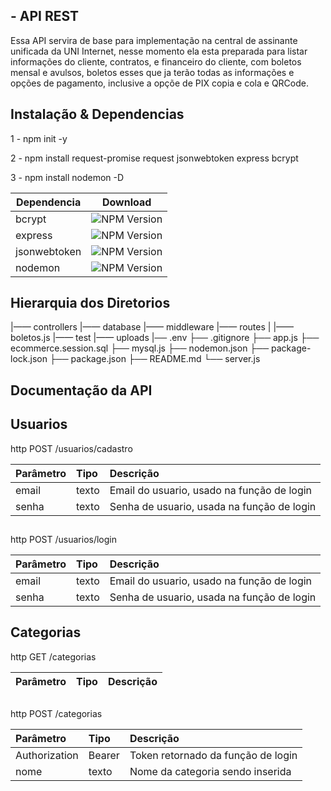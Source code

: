 ## - API REST

Essa API servira de base para implementação na central de assinante unificada da UNI Internet, nesse momento ela esta preparada para listar informações do cliente, contratos, e financeiro do cliente, com boletos mensal e avulsos, boletos esses que ja terão todas as informações e opções de pagamento, inclusive a opçõe de PIX copia e cola e QRCode.

##

## Instalação & Dependencias


1 - npm init -y

2 - npm install request-promise request jsonwebtoken express bcrypt

3 - npm install nodemon -D


| Dependencia      | Download                                                     |
| --------------- | ------------------------------------------------------------ |
| bcrypt          | ![NPM Version](https://img.shields.io/npm/v/bcrypt)          |
| express         | ![NPM Version](https://img.shields.io/npm/v/express)         |
| jsonwebtoken    | ![NPM Version](https://img.shields.io/npm/v/jsonwebtoken)    |
| nodemon         | ![NPM Version](https://img.shields.io/npm/v/nodemon)         |

## 

## Hierarquia dos Diretorios


|—— controllers
|—— database
|—— middleware
|—— routes
|    |—— boletos.js
|—— test
|—— uploads
|── .env
├── .gitignore
├── app.js
├── ecommerce.session.sql
├── mysql.js
├── nodemon.json
├── package-lock.json
├── package.json
├── README.md
└── server.js


## Documentação da API
## Usuarios

http
  POST /usuarios/cadastro


| Parâmetro | Tipo     | Descrição                                                                                                                                   |
| :-------- | :------- | :------------------------------------------------------------------------------------------------------------------------------------------ |
| email   | texto | Email do usuario, usado na função de login 
| senha   | texto | Senha de usuario, usada na função de login                             

## 
http
  POST /usuarios/login


| Parâmetro | Tipo     | Descrição                                                                                                                                   |
| :-------- | :------- | :------------------------------------------------------------------------------------------------------------------------------------------ |
| email   | texto | Email do usuario, usado na função de login 
| senha   | texto | Senha de usuario, usada na função de login                             

## 

## Categorias

http
  GET /categorias


| Parâmetro | Tipo     | Descrição                                                                                                                                   |
| :-------- | :------- | :------------------------------------------------------------------------------------------------------------------------------------------ |
                           

## 
http
  POST /categorias


| Parâmetro | Tipo     | Descrição                                                                                                                                   |
| :-------- | :------- | :------------------------------------------------------------------------------------------------------------------------------------------ |
| Authorization   | Bearer | Token retornado da função de login 
| nome   | texto | Nome da categoria sendo inserida                             

## 